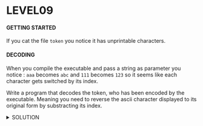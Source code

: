 <h1>LEVEL09</h1>


<h4>GETTING STARTED</h4>

If you cat the file `token` you notice it has unprintable characters. 

<h4>DECODING</h4>

When you compile the executable and pass a string as parameter you notice : `aaa` becomes `abc` and `111` becomes `123` so it seems like each character gets switched by its index. 

Write a program that decodes the token, who has been encoded by the executable. Meaning you need to reverse the ascii character displayed to its original form by substracting its index.

<details><summary> SOLUTION </summary>
  
* `su level10`

<p align="center">
👑 s5cAJpM8ev6XHw998pRWG728z 👑
</p>
                                           
</details>
